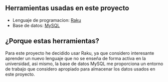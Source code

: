 
## Herramientas usadas en este proyecto

- Lenguaje de programacion: [Raku](https://raku.org/)
- Base de datos: [MySQL](https://www.mysql.com/)

## ¿Porque estas herramientas?

Para este proyecto he decidido usar Raku, ya que considero interesante aprender un nuevo lenguaje que no se enseña de forma activa en la universidad, asi mismo, la base de datos MySQL me proporciona un entorno de trabajo que considero apropiado para almacenar los datos usados en este proyecto.